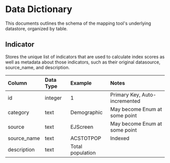 # Data Dictionary

This documents outlines the schema of the mapping tool's underlying datastore, organized by table.

## Indicator

Stores the unique list of indicators that are used to calculate index scores as well as metadata about those indicators, such as their original datasource, source_name, and description.


| Column      | Data Type | Example          | Notes                         |
| :---------- | :-------- |:---------------  |:----------------------------- |
| id          | integer   | 1                | Primary Key, Auto-incremented |
| category    | text      | Demographic      | May become Enum at some point |
| source      | text      | EJScreen         | May become Enum at some point |
| source_name | text      | ACSTOTPOP        | Indexed                       |
| description | text      | Total population |                               |
